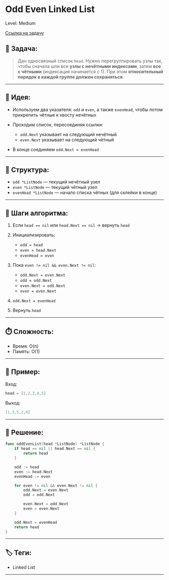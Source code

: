 # Odd Even Linked List

Level: Medium

[Ссылка на задачу](https://leetcode.com/problems/odd-even-linked-list/)

## 🧠 Задача:

> Дан односвязный список `head`.
> Нужно перегруппировать узлы так, чтобы сначала шли все **узлы с нечётными индексами**, затем **все с чётными** (индексация начинается с 1).
> При этом **относительный порядок в каждой группе должен сохраняться**.

---

## 📌 Идея:

* Используем два указателя: `odd` и `even`, а также `evenHead`, чтобы потом прикрепить чётные к хвосту нечётных
* Проходим список, пересоединяя ссылки:

  * `odd.Next` указывает на следующий нечётный
  * `even.Next` указывает на следующий чётный
* В конце соединяем `odd.Next = evenHead`

---

## 📏 Структура:

* `odd *ListNode` — текущий нечётный узел
* `even *ListNode` — текущий чётный узел
* `evenHead *ListNode` — начало списка чётных (для склейки в конце)

---

## 🔁 Шаги алгоритма:

1. Если `head == nil` или `head.Next == nil` → вернуть `head`
2. Инициализировать:

   * `odd = head`
   * `even = head.Next`
   * `evenHead = even`
3. Пока `even != nil && even.Next != nil`:

   * `odd.Next = even.Next`
   * `odd = odd.Next`
   * `even.Next = odd.Next`
   * `even = even.Next`
4. `odd.Next = evenHead`
5. Вернуть `head`

---

## ⏱️ Сложность:

* Время: O(n)
* Память: O(1)

---

## 📄 Пример:

Вход:

```go
head = [1,2,3,4,5]
```

Выход:

```go
[1,3,5,2,4]
```

---

## 📝 Решение:

```go
func oddEvenList(head *ListNode) *ListNode {
	if head == nil || head.Next == nil {
		return head
	}

	odd := head
	even := head.Next
	evenHead := even

	for even != nil && even.Next != nil {
		odd.Next = even.Next
		odd = odd.Next

		even.Next = odd.Next
		even = even.Next
	}

	odd.Next = evenHead
	return head
}
```

---

## 🏷 Теги:
- Linked List

---
